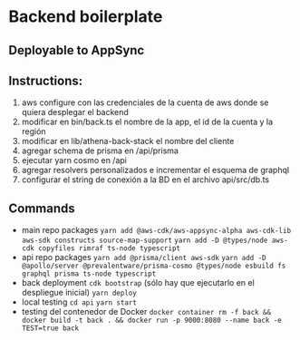 # Backend boilerplate

## Deployable to AppSync

## Instructions:

1. aws configure con las credenciales de la cuenta de aws donde se quiera desplegar el backend
2. modificar en bin/back.ts el nombre de la app, el id de la cuenta y la región
3. modificar en lib/athena-back-stack el nombre del cliente
4. agregar schema de prisma en /api/prisma
5. ejecutar yarn cosmo en /api
6. agregar resolvers personalizados e incrementar el esquema de graphql
7. configurar el string de conexión a la BD en el archivo api/src/db.ts

## Commands

- main repo packages
  `yarn add @aws-cdk/aws-appsync-alpha aws-cdk-lib aws-sdk constructs source-map-support`
  `yarn add -D @types/node aws-cdk copyfiles rimraf ts-node typescript`
- api repo packages
  `yarn add @prisma/client aws-sdk`
  `yarn add -D @apollo/server @prevalentware/prisma-cosmo @types/node esbuild fs graphql prisma ts-node typescript`
- back deployment
  `cdk bootstrap` (sólo hay que ejecutarlo en el despliegue inicial)
  `yarn deploy`
- local testing
  `cd api`
  `yarn start`
- testing del contenedor de Docker
  `docker container rm -f back && docker build -t back . && docker run -p 9000:8080 --name back -e TEST=true back`

